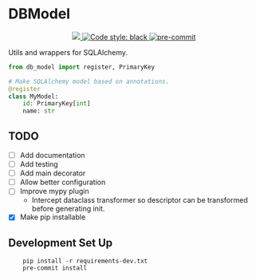 # DBModel

<p align="center">
    <a href="https://codecov.io/gh/adhtruong/dbmodel">
        <img src="https://codecov.io/gh/adhtruong/dbmodel/main/graph/badge.svg?token=4I7OINJKAO"/>
    </a>
    <a href="https://github.com/psf/black">
        <img alt="Code style: black" src="https://img.shields.io/badge/code%20style-black-000000.svg">
    </a>
    <a href="https://github.com/pre-commit/pre-commit">
        <img src="https://img.shields.io/badge/pre--commit-enabled-brightgreen?logo=pre-commit&logoColor=white" alt="pre-commit" style="max-width:100%;">
    </a>
</p>

Utils and wrappers for SQLAlchemy.

```python
from db_model import register, PrimaryKey

# Make SQLAlchemy model based on annotations.
@register
class MyModel:
    id: PrimaryKey[int]
    name: str

```

## TODO

- [ ] Add documentation
- [ ] Add testing
- [ ] Add main decorator
- [ ] Allow better configuration
- [ ] Improve mypy plugin
  - Intercept dataclass transformer so descriptor can be transformed before generating init.
- [x] Make pip installable

## Development Set Up

```
    pip install -r requirements-dev.txt
    pre-commit install
```
